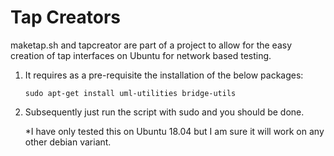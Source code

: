 # Tap Creators
maketap.sh and tapcreator are part of a project to allow for the easy creation of tap interfaces on Ubuntu for network based testing.

1. It requires as a pre-requisite the installation of the below packages:
     ```
     sudo apt-get install uml-utilities bridge-utils
     ```

2. Subsequently just run the script with sudo and you should be done.

     *I have only tested this on Ubuntu 18.04 but I am sure it will work on any other debian variant.

